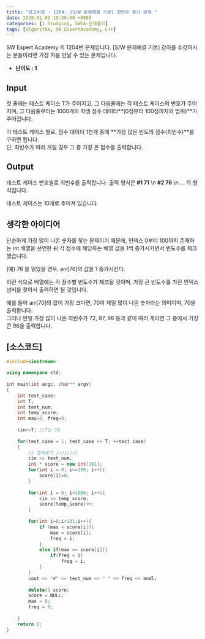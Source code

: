 ```yaml
---
title: "알고리즘 - 1204. [S/W 문제해결 기본] 최빈수 찾기 문제 "
date: 2020-01-09 10:30:00 +0800
categories: [1.Studying, SWEA-문제풀이]
tags: [algorithm, SW_ExpertAcademy, C++]
---
```


SW Expert Academy 의 1204번 문제입니다. [S/W 문제해결 기본] 강좌를 수강하시는 분들이라면 가장 처음 만날 수 있는 문제입니다.

* **난이도 : 1**

  

## **Input**

첫 줄에는 테스트 케이스 T가 주어지고, 그 다음줄에는 각 테스트 케이스의 번호가 주어지며, 그 다음줄부터는 1000개의 학생 점수 데이터**(0점부터 100점까지의 범위)**가 주어집니다.

각 테스트 케이스 별로, 점수 데이터 1천개 중에 **가장 많은 빈도의 점수(최빈수)**를 구하면 됩니다.  
단, 최빈수가 여러 개일 경우 그 중 가장 큰 점수를 출력합니다.

## **Output**

테스트 케이스 번호별로 최빈수를 출력합니다. 출력 형식은 **#1 71** \n **#2 76** \n ... 의 형식입니다.

테스트 케이스는 10개로 주어져 있습니다.



## 생각한 아이디어

단순하게 가장 많이 나온 숫자를 찾는 문제이기 때문에, 인덱스 0부터 100까지 존재하는 int 배열을 선언한 뒤 각 점수에 해당하는 배열 값을 1씩 증가시키면서 빈도수를 체크했습니다.

(예) 76 을 읽었을 경우, arr[76]의 값을 1 증가시킨다.

이런 식으로 배열에는 각 점수별 빈도수가 체크될 것이며, 가장 큰 빈도수를 가진 인덱스 넘버를 찾아서 출력하면 될 것입니다.

예를 들어 arr[70]의 값이 가장 크다면, 70이 제일 많이 나온 숫자라는 의미이며, 70을 출력합니다.  
그러나 만일 가장 많이 나온 최빈수가 72, 87, 96 등과 같이 여러 개라면 그 중에서 가장 큰 96을 출력합니다.



## **[소스코드]**

```c++
#include<iostream>
 
using namespace std;
 
int main(int argc, char** argv)
{
    int test_case;
    int T;
    int test_num;
    int temp_score;
    int max=0, freq=0;
    
    cin>>T; //T는 10
     
    for(test_case = 1; test_case <= T; ++test_case)
    {
        // 입력받기 ////////
        cin >> test_num;      
        int * score = new int[101];
        for(int i = 0; i<=100; i++){
            score[i]=0;
        }
         
        for(int i = 0; i<1000; i++){
            cin >> temp_score;
            score[temp_score]++;
        }
         
        for(int i=0;i<101;i++){
            if (max < score[i]){
                max = score[i];
                freq = i;
            }
            else if(max == score[i]){
                if(freq < i)
                    freq = i;
            }
        }       
        cout << "#" << test_num << " " << freq << endl;
         
        delete[] score;
        score = NULL;
        max = 0;
        freq = 0;
 
    }
    return 0;
}
```



